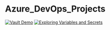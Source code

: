 # Azure_DevOps_Projects



[![Vault Demo](https://img.shields.io/badge/Vault%20Demo-passing-brightgreen)](https://example.com/vault-demo-results)
[![Exploring Variables and Secrets](https://img.shields.io/badge/Exploring%20Variables%20and%20Secrets-failing-red)](https://example.com/exploring-variables-results)